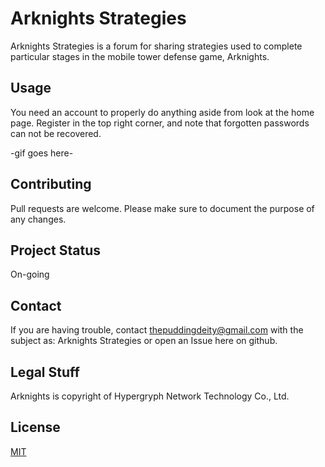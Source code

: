# Arknights Strategies

Arknights Strategies is a forum for sharing strategies used to complete particular stages in the mobile tower defense game, Arknights. 

## Usage

You need an account to properly do anything aside from look at the home page. Register in the top right corner, and note that forgotten passwords can not be recovered. 

-gif goes here-



## Contributing

Pull requests are welcome. Please make sure to document the purpose of any changes.

## Project Status

On-going

## Contact

If you are having trouble, contact thepuddingdeity@gmail.com with the subject as: Arknights Strategies or open an Issue here on github.

## Legal Stuff

Arknights is copyright of Hypergryph Network Technology Co., Ltd.

## License 

[MIT](https://choosealicense.com/licenses/mit/)
